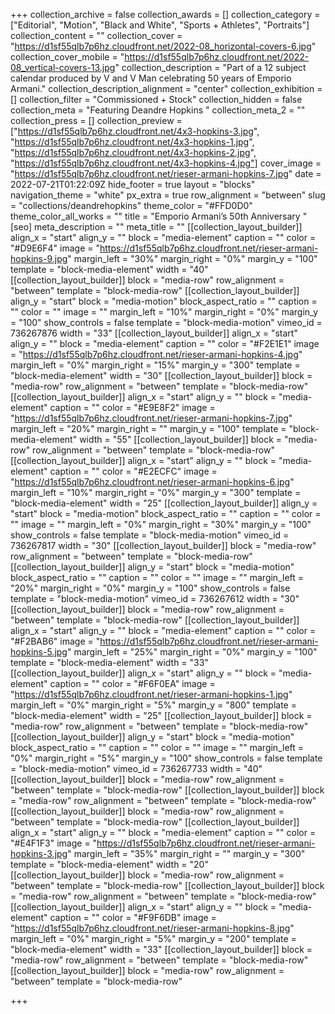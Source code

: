 +++
collection_archive = false
collection_awards = []
collection_category = ["Editorial", "Motion", "Black and White", "Sports + Athletes", "Portraits"]
collection_content = ""
collection_cover = "https://d1sf55qlb7p6hz.cloudfront.net/2022-08_horizontal-covers-6.jpg"
collection_cover_mobile = "https://d1sf55qlb7p6hz.cloudfront.net/2022-08_vertical-covers-13.jpg"
collection_description = "Part of a 12 subject calendar produced by V and V Man celebrating 50 years of Emporio Armani."
collection_description_alignment = "center"
collection_exhibition = []
collection_filter = "Commissioned + Stock"
collection_hidden = false
collection_meta = "Featuring Deandre Hopkins "
collection_meta_2 = ""
collection_press = []
collection_preview = ["https://d1sf55qlb7p6hz.cloudfront.net/4x3-hopkins-3.jpg", "https://d1sf55qlb7p6hz.cloudfront.net/4x3-hopkins-1.jpg", "https://d1sf55qlb7p6hz.cloudfront.net/4x3-hopkins-2.jpg", "https://d1sf55qlb7p6hz.cloudfront.net/4x3-hopkins-4.jpg"]
cover_image = "https://d1sf55qlb7p6hz.cloudfront.net/rieser-armani-hopkins-7.jpg"
date = 2022-07-21T01:22:09Z
hide_footer = true
layout = "blocks"
navigation_theme = "white"
px_extra = true
row_alignment = "between"
slug = "collections/deandrehopkins"
theme_color = "#FFD0D0"
theme_color_all_works = ""
title = "Emporio Armani’s 50th Anniversary "
[seo]
meta_description = ""
meta_title = ""
[[collection_layout_builder]]
align_x = "start"
align_y = ""
block = "media-element"
caption = ""
color = "#D9E6F4"
image = "https://d1sf55qlb7p6hz.cloudfront.net/rieser-armani-hopkins-9.jpg"
margin_left = "30%"
margin_right = "0%"
margin_y = "100"
template = "block-media-element"
width = "40"
[[collection_layout_builder]]
block = "media-row"
row_alignment = "between"
template = "block-media-row"
[[collection_layout_builder]]
align_y = "start"
block = "media-motion"
block_aspect_ratio = ""
caption = ""
color = ""
image = ""
margin_left = "10%"
margin_right = "0%"
margin_y = "100"
show_controls = false
template = "block-media-motion"
vimeo_id = 736267876
width = "33"
[[collection_layout_builder]]
align_x = "start"
align_y = ""
block = "media-element"
caption = ""
color = "#F2E1E1"
image = "https://d1sf55qlb7p6hz.cloudfront.net/rieser-armani-hopkins-4.jpg"
margin_left = "0%"
margin_right = "15%"
margin_y = "300"
template = "block-media-element"
width = "30"
[[collection_layout_builder]]
block = "media-row"
row_alignment = "between"
template = "block-media-row"
[[collection_layout_builder]]
align_x = "start"
align_y = ""
block = "media-element"
caption = ""
color = "#E9E8F2"
image = "https://d1sf55qlb7p6hz.cloudfront.net/rieser-armani-hopkins-7.jpg"
margin_left = "20%"
margin_right = ""
margin_y = "100"
template = "block-media-element"
width = "55"
[[collection_layout_builder]]
block = "media-row"
row_alignment = "between"
template = "block-media-row"
[[collection_layout_builder]]
align_x = "start"
align_y = ""
block = "media-element"
caption = ""
color = "#E2ECFC"
image = "https://d1sf55qlb7p6hz.cloudfront.net/rieser-armani-hopkins-6.jpg"
margin_left = "10%"
margin_right = "0%"
margin_y = "300"
template = "block-media-element"
width = "25"
[[collection_layout_builder]]
align_y = "start"
block = "media-motion"
block_aspect_ratio = ""
caption = ""
color = ""
image = ""
margin_left = "0%"
margin_right = "30%"
margin_y = "100"
show_controls = false
template = "block-media-motion"
vimeo_id = 736267817
width = "30"
[[collection_layout_builder]]
block = "media-row"
row_alignment = "between"
template = "block-media-row"
[[collection_layout_builder]]
align_y = "start"
block = "media-motion"
block_aspect_ratio = ""
caption = ""
color = ""
image = ""
margin_left = "20%"
margin_right = "0%"
margin_y = "100"
show_controls = false
template = "block-media-motion"
vimeo_id = 736267612
width = "30"
[[collection_layout_builder]]
block = "media-row"
row_alignment = "between"
template = "block-media-row"
[[collection_layout_builder]]
align_x = "start"
align_y = ""
block = "media-element"
caption = ""
color = "#F2BAB6"
image = "https://d1sf55qlb7p6hz.cloudfront.net/rieser-armani-hopkins-5.jpg"
margin_left = "25%"
margin_right = "0%"
margin_y = "100"
template = "block-media-element"
width = "33"
[[collection_layout_builder]]
align_x = "start"
align_y = ""
block = "media-element"
caption = ""
color = "#F6F0EA"
image = "https://d1sf55qlb7p6hz.cloudfront.net/rieser-armani-hopkins-1.jpg"
margin_left = "0%"
margin_right = "5%"
margin_y = "800"
template = "block-media-element"
width = "25"
[[collection_layout_builder]]
block = "media-row"
row_alignment = "between"
template = "block-media-row"
[[collection_layout_builder]]
align_y = "start"
block = "media-motion"
block_aspect_ratio = ""
caption = ""
color = ""
image = ""
margin_left = "0%"
margin_right = "5%"
margin_y = "100"
show_controls = false
template = "block-media-motion"
vimeo_id = 736267733
width = "40"
[[collection_layout_builder]]
block = "media-row"
row_alignment = "between"
template = "block-media-row"
[[collection_layout_builder]]
block = "media-row"
row_alignment = "between"
template = "block-media-row"
[[collection_layout_builder]]
block = "media-row"
row_alignment = "between"
template = "block-media-row"
[[collection_layout_builder]]
align_x = "start"
align_y = ""
block = "media-element"
caption = ""
color = "#E4F1F3"
image = "https://d1sf55qlb7p6hz.cloudfront.net/rieser-armani-hopkins-3.jpg"
margin_left = "35%"
margin_right = ""
margin_y = "300"
template = "block-media-element"
width = "20"
[[collection_layout_builder]]
block = "media-row"
row_alignment = "between"
template = "block-media-row"
[[collection_layout_builder]]
block = "media-row"
row_alignment = "between"
template = "block-media-row"
[[collection_layout_builder]]
align_x = "start"
align_y = ""
block = "media-element"
caption = ""
color = "#F9F6DB"
image = "https://d1sf55qlb7p6hz.cloudfront.net/rieser-armani-hopkins-8.jpg"
margin_left = "0%"
margin_right = "5%"
margin_y = "200"
template = "block-media-element"
width = "33"
[[collection_layout_builder]]
block = "media-row"
row_alignment = "between"
template = "block-media-row"
[[collection_layout_builder]]
block = "media-row"
row_alignment = "between"
template = "block-media-row"

+++
